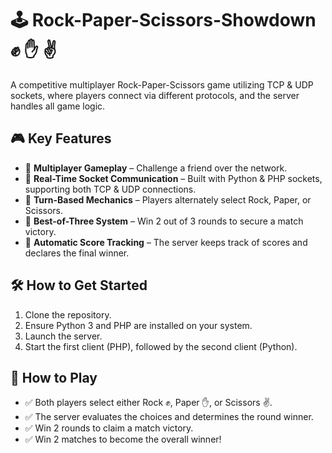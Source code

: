 # 🕹️ Rock-Paper-Scissors-Showdown ✊ ✋ ✌
A competitive multiplayer Rock-Paper-Scissors game utilizing TCP & UDP sockets, where players connect via different protocols, and the server handles all game logic.

## 🎮 Key Features
- 🔹 **Multiplayer Gameplay** – Challenge a friend over the network.
- 🔹 **Real-Time Socket Communication** – Built with Python & PHP sockets, supporting both TCP & UDP connections.
- 🔹 **Turn-Based Mechanics** – Players alternately select Rock, Paper, or Scissors.
- 🔹 **Best-of-Three System** – Win 2 out of 3 rounds to secure a match victory.
- 🔹 **Automatic Score Tracking** – The server keeps track of scores and declares the final winner.

## 🛠️ How to Get Started
1. Clone the repository.
2. Ensure Python 3 and PHP are installed on your system.
3. Launch the server.
4. Start the first client (PHP), followed by the second client (Python).

## 🎲 How to Play
- ✅ Both players select either Rock ✊, Paper ✋, or Scissors ✌️.
- ✅ The server evaluates the choices and determines the round winner.
- ✅ Win 2 rounds to claim a match victory.
- ✅ Win 2 matches to become the overall winner!
